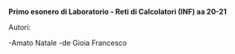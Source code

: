 **Primo esonero di Laboratorio - Reti di Calcolatori (INF) aa 20-21**

Autori:

-Amato Natale
-de Gioia Francesco
